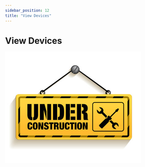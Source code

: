 ```yaml
---
sidebar_position: 12
title: "View Devices"
---
```


# View Devices

![Under Construction](./../img/under-construction.jpg)

